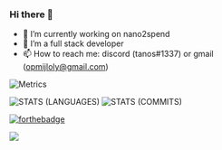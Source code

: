 ### Hi there 👋

- 🔭 I’m currently working on nano2spend
- 🌱 I’m a full stack developer
- 📫 How to reach me: discord (tanos#1337) or gmail (opmijloly@gmail.com)

![Metrics](https://metrics.lecoq.io/tacogit?template=classic&base.metadata=0&base.indepth=false&base.hireable=false&config.timezone=Europe%2FBerlin)

![STATS (LANGUAGES)](https://github-readme-stats.vercel.app/api/top-langs/?username=TacoGit&layout=compact&theme=radical&hide_border=true)
![STATS (COMMITS)](https://github-readme-stats-sabesansathananthan.vercel.app/api?username=TacoGit&show_icons=true&hide_border=true&theme=radical)


[![forthebadge](https://forthebadge.com/images/badges/0-percent-optimized.svg)](https://forthebadge.com)

<a>
    <img src="https://komarev.com/ghpvc/?username=TacoGit">
</a>
